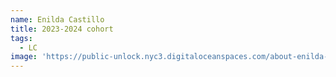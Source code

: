```yaml
---
name: Enilda Castillo
title: 2023-2024 cohort
tags:
  - LC
image: 'https://public-unlock.nyc3.digitaloceanspaces.com/about-enilda-castillo.png'
---
```


